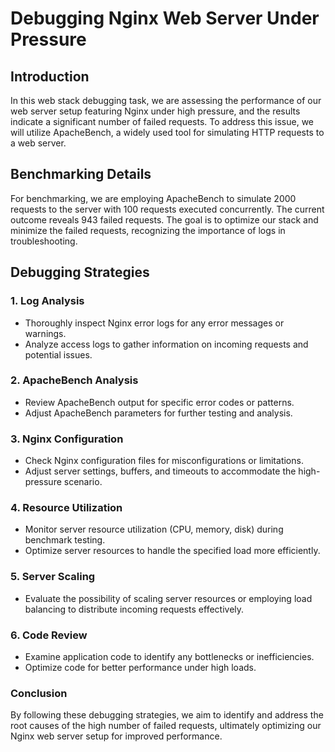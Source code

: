 # Debugging Nginx Web Server Under Pressure

## Introduction
In this web stack debugging task, we are assessing the performance of our web server setup featuring Nginx under high pressure, and the results indicate a significant number of failed requests. To address this issue, we will utilize ApacheBench, a widely used tool for simulating HTTP requests to a web server.

## Benchmarking Details
For benchmarking, we are employing ApacheBench to simulate 2000 requests to the server with 100 requests executed concurrently. The current outcome reveals 943 failed requests. The goal is to optimize our stack and minimize the failed requests, recognizing the importance of logs in troubleshooting.

## Debugging Strategies

### 1. Log Analysis
   - Thoroughly inspect Nginx error logs for any error messages or warnings.
   - Analyze access logs to gather information on incoming requests and potential issues.

### 2. ApacheBench Analysis
   - Review ApacheBench output for specific error codes or patterns.
   - Adjust ApacheBench parameters for further testing and analysis.

### 3. Nginx Configuration
   - Check Nginx configuration files for misconfigurations or limitations.
   - Adjust server settings, buffers, and timeouts to accommodate the high-pressure scenario.

### 4. Resource Utilization
   - Monitor server resource utilization (CPU, memory, disk) during benchmark testing.
   - Optimize server resources to handle the specified load more efficiently.

### 5. Server Scaling
   - Evaluate the possibility of scaling server resources or employing load balancing to distribute incoming requests effectively.

### 6. Code Review
   - Examine application code to identify any bottlenecks or inefficiencies.
   - Optimize code for better performance under high loads.

### Conclusion
By following these debugging strategies, we aim to identify and address the root causes of the high number of failed requests, ultimately optimizing our Nginx web server setup for improved performance.


